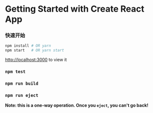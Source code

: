 # Getting Started with Create React App


### 快速开始
```sh
npm install # OR yarn
npm start   # OR yarn start
```

[http://localhost:3000](http://localhost:3000) to view it 

### `npm test`
### `npm run build`
### `npm run eject`

**Note: this is a one-way operation. Once you `eject`, you can't go back!**
